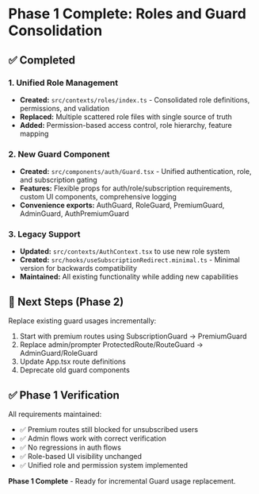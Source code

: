 # Phase 1 Complete: Roles and Guard Consolidation

## ✅ Completed

### 1. Unified Role Management
- **Created:** `src/contexts/roles/index.ts` - Consolidated role definitions, permissions, and validation
- **Replaced:** Multiple scattered role files with single source of truth
- **Added:** Permission-based access control, role hierarchy, feature mapping

### 2. New Guard Component
- **Created:** `src/components/auth/Guard.tsx` - Unified authentication, role, and subscription gating
- **Features:** Flexible props for auth/role/subscription requirements, custom UI components, comprehensive logging
- **Convenience exports:** AuthGuard, RoleGuard, PremiumGuard, AdminGuard, AuthPremiumGuard

### 3. Legacy Support
- **Updated:** `src/contexts/AuthContext.tsx` to use new role system
- **Created:** `src/hooks/useSubscriptionRedirect.minimal.ts` - Minimal version for backwards compatibility
- **Maintained:** All existing functionality while adding new capabilities

## 🔄 Next Steps (Phase 2)

Replace existing guard usages incrementally:
1. Start with premium routes using SubscriptionGuard → PremiumGuard
2. Replace admin/prompter ProtectedRoute/RouteGuard → AdminGuard/RoleGuard
3. Update App.tsx route definitions
4. Deprecate old guard components

## ✅ Phase 1 Verification

All requirements maintained:
- ✅ Premium routes still blocked for unsubscribed users
- ✅ Admin flows work with correct verification  
- ✅ No regressions in auth flows
- ✅ Role-based UI visibility unchanged
- ✅ Unified role and permission system implemented

**Phase 1 Complete** - Ready for incremental Guard usage replacement.